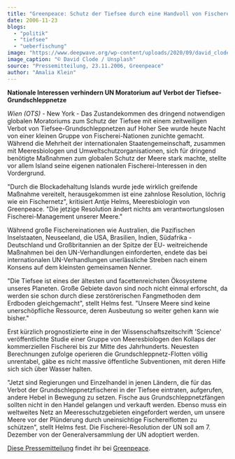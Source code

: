 ```yaml
---
title: "Greenpeace: Schutz der Tiefsee durch eine Handvoll von Fischerei-Nationen vereitelt"
date: 2006-11-23
blogs: 
  - "politik"
  - "tiefsee"
  - "ueberfischung"
image: "https://www.deepwave.org/wp-content/uploads/2020/09/david_clode_trawler_schleppnetz_grundschleppnetz_boot.jpg"
image_caption: "© David Clode / Unsplash"
source: "Pressemitteilung, 23.11.2006, Greenpeace"
author: "Amalia Klein"
---
```


**Nationale Interessen verhindern UN Moratorium auf Verbot der Tiefsee-Grundschleppnetze**

_Wien (OTS)_ - New York - Das Zustandekommen des dringend notwendigen globalen Moratoriums zum Schutz der Tiefsee mit einem zeitweiligen Verbot von Tiefsee-Grundschleppnetzen auf Hoher See wurde heute Nacht von einer kleinen Gruppe von Fischerei-Nationen zunichte gemacht. Während die Mehrheit der internationalen Staatengemeinschaft, zusammen mit Meeresbiologen und Umweltschutzorganisationen, sich für dringend benötigte Maßnahmen zum globalen Schutz der Meere stark machte, stellte vor allem Island seine eigenen nationalen Fischerei-Interessen in den Vordergrund.

"Durch die Blockadehaltung Islands wurde jede wirklich greifende Maßnahme vereitelt, herausgekommen ist eine zahnlose Resolution, löchrig wie ein Fischernetz", kritisiert Antje Helms, Meeresbiologin von Greenpeace. "Die jetzige Resolution ändert nichts am verantwortungslosen Fischerei-Management unserer Meere."

Während große Fischereinationen wie Australien, die Pazifischen Inselstaaten, Neuseeland, die USA, Brasilien, Indien, Südafrika -Deutschland und Großbritannien an der Spitze der EU- weitreichende Maßnahmen bei den UN-Verhandlungen einforderten, endete das bei internationalen UN-Verhandlungen unerlässliche Streben nach einem Konsens auf dem kleinsten gemeinsamen Nenner.

"Die Tiefsee ist eines der ältesten und facettenreichsten Ökosysteme unseres Planeten. Große Gebiete davon sind noch nicht einmal erforscht, da werden sie schon durch diese zerstörerischen Fangmethoden dem Erdboden gleichgemacht", stellt Helms fest. "Unsere Meere sind keine unerschöpfliche Ressource, deren Ausbeutung so weiter gehen kann wie bisher."

Erst kürzlich prognostizierte eine in der Wissenschaftszeitschrift 'Science' veröffentlichte Studie einer Gruppe von Meeresbiologen den Kollaps der kommerziellen Fischerei bis zur Mitte des Jahrhunderts. Neuesten Berechnungen zufolge operieren die Grundschleppnetz-Flotten völlig unrentabel, gäbe es nicht massive öffentliche Subventionen, mit deren Hilfe sich sich über Wasser halten.

"Jetzt sind Regierungen und Einzelhandel in jenen Ländern, die für das Verbot der Grundschleppnetzfischerei in der Tiefsee eintraten, aufgerufen, andere Hebel in Bewegung zu setzen. Fische aus Grundschleppnetzfängen sollten nicht in den Handel gelangen und verkauft werden. Ebenso muss ein weltweites Netz an Meeresschutzgebieten eingefordert werden, um unsere Meere vor der Plünderung durch uneinsichtige Fischereiflotten zu schützen", stellt Helms fest. Die Fischerei-Resolution der UN soll am 7. Dezember von der Generalversammlung der UN adoptiert werden.

[Diese Pressemitteilung](https://www.ots.at/presseaussendung/OTS_20061123_OTS0117/greenpeace-schutz-der-tiefsee-durch-eine-handvoll-von-fischerei-nationen-vereitelt) findet ihr bei [Greenpeace](https://www.greenpeace.de/).
